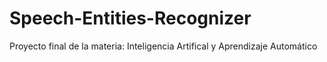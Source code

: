 # Speech-Entities-Recognizer
Proyecto final de la materia: Inteligencia Artifical y Aprendizaje Automático
